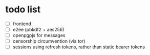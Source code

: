 # todo list
- [ ] frontend
- [ ] e2ee (pbkdf2 + aes256)
- [ ] openpgpjs for messages
- [ ] censorship circumvention (via tor)
- [ ] sessions using refresh tokens, rather than static bearer tokens